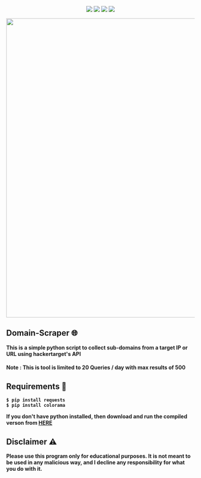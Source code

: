 <p align="center">
<a href="https://github.com/chainski/Domain-Scraper"><img src="https://img.shields.io/badge/OPEN--SOURCE-YES-green"></a>
<a href="https://github.com/chainski/Domain-Scraper"><img src="https://img.shields.io/badge/PYTHON-3.9-green"></a>
<a href="https://github.com/chainski/Domain-Scraper"><img src="https://img.shields.io/badge/license-GPL--3.0-orange"></a> 
<a href="https://github.com/chainski/Domain-Scraper/releases"><img src="https://img.shields.io/badge/release-v1.0.0.0-red"></a> 
</p>

<p align="center">
<img src="https://github.com/Chainski/Domain-Scraper/assets/96607632/5c525e01-9c27-4df8-8e82-b584cbdd3c6f", width="800", height="800">
</p>

## Domain-Scraper 🌐

<strong>This is a simple python script to collect sub-domains from a target IP or URL using hackertarget's API
#### Note : This is tool is limited to 20 Queries / day with max results of 500


## Requirements 🔧

```
$ pip install requests
$ pip install colorama
```

<strong>If you don't have python installed, then download and run the compiled verson from [HERE](https://github.com/chainski/Domain-Scraper/releases)

## Disclaimer ⚠️

<strong>Please use this program only for educational purposes.
It is not meant to be used in any malicious way, and I decline any responsibility for what you do with it.



